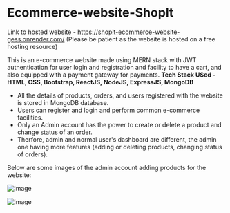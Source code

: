 # Ecommerce-website-ShopIt
Link to hosted website - https://shopit-ecommerce-website-gess.onrender.com/
(Please be patient as the website is hosted on a free hosting resource)


This is an e-commerce website made using MERN stack with JWT authentication for user login and registration and facility to have a cart, and also equipped with a payment gateway for payments.
**Tech Stack USed - HTML, CSS, Bootstrap, ReactJS, NodeJS, ExpressJS, MongoDB**

- All the details of products, orders, and users registered with the website is stored in MongoDB database.
- Users can register and login and perform common e-commerce facilities.
- Only an Admin account has the power to create or delete a product and change status of an order.
- Therfore, admin and normal user's dashboard are different, the admin one having more features (adding or deleting products, changing status of orders).

Below are some images of the admin account adding products for the website:

![image](https://github.com/ps28gh/Ecommerce-website-ShopIt/assets/85683350/a4e3bde6-fd77-41f1-82d6-1930acade754)

![image](https://github.com/ps28gh/Ecommerce-website-ShopIt/assets/85683350/ec60189e-de40-4217-b412-1fab4413bbd2)

